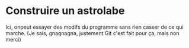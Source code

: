 # Construire un astrolabe
 Ici, onpeut essayer des modifs du programme sans rien casser de ce qui marche. 
(Je sais, gnagnagna, justement Git c'est fait pour ça, mais non merci)

